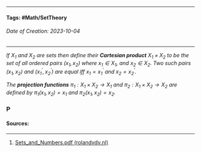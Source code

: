 __________________________________________________________________________
#### **Tags:** #Math/SetTheory 
###### *Date of Creation: 2023-10-04*
__________________________________________________________________________

*If $X_1$ and $X_2$ are sets then define their **Cartesian product** $X_1 \times X_2$ to be the set of all ordered pairs $(x_1, x_2)$ where $x_1 \in X_1$, and $x_2 \in X_2$.  Two such pairs $(x_1, x_2)$ and $(x_1^\prime, x_2^\prime)$ are equal iff $x_1 = x_1^\prime \text{ and } x_2 = x_2^\prime$.*

*The **projection functions** $\pi_1 : X_1 \times X_2 \rightarrow X_1$ and $\pi_2 : X_1 \times X_2 \rightarrow X_2$ are defined by $\pi _1 (x_1, x_2) = x_1$ and $\pi _2 (x_1, x_2) = x_2$.*

### P
#### Sources:
__________________________________________________________________________
1. [Sets_and_Numbers.pdf (rolandvdv.nl)](https://www.rolandvdv.nl/Sets_and_Numbers.pdf)
